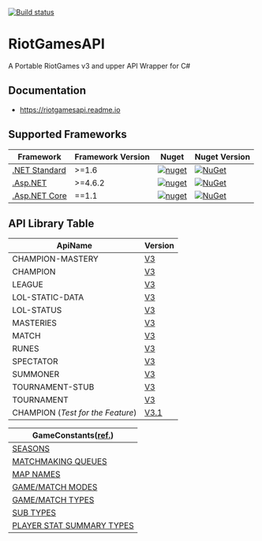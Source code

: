 [![Build status](https://ci.appveyor.com/api/projects/status/ktka9cfk1rxe2mt3?svg=true)](https://ci.appveyor.com/project/msx752/riotgamesapi)

# RiotGamesAPI
A Portable RiotGames v3 and upper API Wrapper for C#

## Documentation
- https://riotgamesapi.readme.io

## Supported Frameworks
Framework | Framework Version | Nuget | Nuget Version
--- | --- | --- | ---
[.NET Standard](https://github.com/msx752/RiotGamesAPI/tree/master/RiotGamesApi) | >=1.6 | [![nuget](https://img.shields.io/badge/Nuget-RiotGamesAPI-brightgreen.svg?style=flat&maxAge=259200)](https://www.nuget.org/packages/RiotGamesAPI) | [![NuGet](https://img.shields.io/nuget/v/RiotGamesAPI.svg)](https://www.nuget.org/packages/RiotGamesAPI)
[.Asp.NET](https://github.com/msx752/RiotGamesAPI/tree/master/RiotGamesApi.AspNet) | >=4.6.2 | [![nuget](https://img.shields.io/badge/Nuget-RiotGamesAPI.AspNet-brightgreen.svg?style=flat&maxAge=259200)](https://www.nuget.org/packages/RiotGamesAPI.AspNet) | [![NuGet](https://img.shields.io/nuget/v/RiotGamesAPI.AspNet.svg)](https://www.nuget.org/packages/RiotGamesAPI.AspNet)
[.Asp.NET Core](https://github.com/msx752/RiotGamesAPI/tree/master/RiotGamesApi.AspNetCore) | ==1.1 | [![nuget](https://img.shields.io/badge/Nuget-RiotGamesAPI.AspNetCore-brightgreen.svg?style=flat&maxAge=259200)](https://www.nuget.org/packages/RiotGamesAPI.AspNetCore) | [![NuGet](https://img.shields.io/nuget/v/RiotGamesAPI.AspNetCore.svg)](https://www.nuget.org/packages/RiotGamesAPI.AspNetCore)

## API Library Table
ApiName | Version
--- | ---
CHAMPION-MASTERY | [V3](https://github.com/msx752/RiotGamesApi/tree/master/RiotGamesApi/Libraries/Lol/v3/NonStaticEndPoints/ChampionMastery)
CHAMPION | [V3](https://github.com/msx752/RiotGamesApi/tree/master/RiotGamesApi/Libraries/Lol/v3/NonStaticEndPoints/Champion)
LEAGUE | [V3](https://github.com/msx752/RiotGamesApi/tree/master/RiotGamesApi/Libraries/Lol/v3/NonStaticEndPoints/League)
LOL-STATIC-DATA  | [V3](https://github.com/msx752/RiotGamesApi/tree/master/RiotGamesApi/Libraries/Lol/v3/StaticEndPoints)
LOL-STATUS | [V3](https://github.com/msx752/RiotGamesApi/tree/master/RiotGamesApi/Libraries/Lol/v3/StatusEndPoints)
MASTERIES | [V3](https://github.com/msx752/RiotGamesApi/tree/master/RiotGamesApi/Libraries/Lol/v3/NonStaticEndPoints/Mastery)
MATCH | [V3](https://github.com/msx752/RiotGamesApi/tree/master/RiotGamesApi/Libraries/Lol/v3/NonStaticEndPoints/Match)
RUNES | [V3](https://github.com/msx752/RiotGamesApi/tree/master/RiotGamesApi/Libraries/Lol/v3/NonStaticEndPoints/Rune)
SPECTATOR | [V3](https://github.com/msx752/RiotGamesApi/tree/master/RiotGamesApi/Libraries/Lol/v3/NonStaticEndPoints/Spectator)
SUMMONER | [V3](https://github.com/msx752/RiotGamesApi/tree/master/RiotGamesApi/Libraries/Lol/v3/NonStaticEndPoints/Summoner)
TOURNAMENT-STUB| [V3](https://github.com/msx752/RiotGamesApi/tree/master/RiotGamesApi/Libraries/Lol/v3/TournamentEndPoints)
TOURNAMENT | [V3](https://github.com/msx752/RiotGamesApi/tree/master/RiotGamesApi/Libraries/Lol/v3/TournamentEndPoints)
CHAMPION (*Test for the Feature*) | [V3.1](https://github.com/msx752/RiotGamesApi/tree/master/RiotGamesApi/Libraries/Lol/v31/NonStaticEndPoints/Champion)

GameConstants([ref.](https://developer.riotgames.com/game-constants.html)) |
--- |
[SEASONS](https://github.com/msx752/RiotGamesApi/tree/master/RiotGamesApi/Libraries/Lol/Enums/GameConstants/Season.cs) |
[MATCHMAKING QUEUES](https://github.com/msx752/RiotGamesApi/tree/master/RiotGamesApi/Libraries/Lol/Enums/GameConstants/MatchMakingQueue.cs) |
[MAP NAMES](https://github.com/msx752/RiotGamesApi/tree/master/RiotGamesApi/Libraries/Lol/Enums/GameConstants/MapName.cs) |
[GAME/MATCH MODES](https://github.com/msx752/RiotGamesApi/tree/master/RiotGamesApi/Libraries/Lol/Enums/GameConstants/GameMatchMode.cs) |
[GAME/MATCH TYPES](https://github.com/msx752/RiotGamesApi/tree/master/RiotGamesApi/Libraries/Lol/Enums/GameConstants/GameMatchType.cs) |
[SUB TYPES](https://github.com/msx752/RiotGamesApi/tree/master/RiotGamesApi/Libraries/Lol/Enums/GameConstants/SubType.cs) |
[PLAYER STAT SUMMARY TYPES](https://github.com/msx752/RiotGamesApi/tree/master/RiotGamesApi/Libraries/Lol/Enums/GameConstants/PlayerStatSummaryType.cs) |
